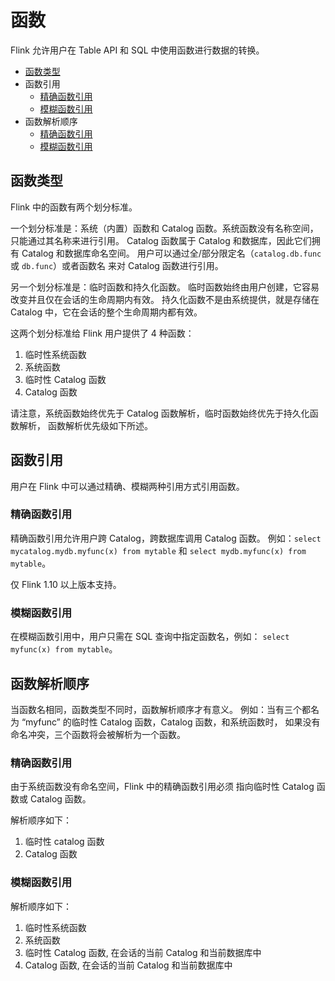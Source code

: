 # 函数

Flink 允许用户在 Table API 和 SQL 中使用函数进行数据的转换。

- [函数类型](https://ci.apache.org/projects/flink/flink-docs-release-1.12/zh/dev/table/functions/#函数类型)
- 函数引用
  - [精确函数引用](https://ci.apache.org/projects/flink/flink-docs-release-1.12/zh/dev/table/functions/#精确函数引用)
  - [模糊函数引用](https://ci.apache.org/projects/flink/flink-docs-release-1.12/zh/dev/table/functions/#模糊函数引用)
- 函数解析顺序
  - [精确函数引用](https://ci.apache.org/projects/flink/flink-docs-release-1.12/zh/dev/table/functions/#精确函数引用-1)
  - [模糊函数引用](https://ci.apache.org/projects/flink/flink-docs-release-1.12/zh/dev/table/functions/#模糊函数引用-1)

## 函数类型

Flink 中的函数有两个划分标准。

一个划分标准是：系统（内置）函数和 Catalog 函数。系统函数没有名称空间，只能通过其名称来进行引用。 Catalog 函数属于 Catalog 和数据库，因此它们拥有 Catalog 和数据库命名空间。 用户可以通过全/部分限定名（`catalog.db.func` 或 `db.func`）或者函数名 来对 Catalog 函数进行引用。

另一个划分标准是：临时函数和持久化函数。 临时函数始终由用户创建，它容易改变并且仅在会话的生命周期内有效。 持久化函数不是由系统提供，就是存储在 Catalog 中，它在会话的整个生命周期内都有效。

这两个划分标准给 Flink 用户提供了 4 种函数：

1. 临时性系统函数
2. 系统函数
3. 临时性 Catalog 函数
4. Catalog 函数

请注意，系统函数始终优先于 Catalog 函数解析，临时函数始终优先于持久化函数解析， 函数解析优先级如下所述。

## 函数引用

用户在 Flink 中可以通过精确、模糊两种引用方式引用函数。

### 精确函数引用

精确函数引用允许用户跨 Catalog，跨数据库调用 Catalog 函数。 例如：`select mycatalog.mydb.myfunc(x) from mytable` 和 `select mydb.myfunc(x) from mytable`。

仅 Flink 1.10 以上版本支持。

### 模糊函数引用

在模糊函数引用中，用户只需在 SQL 查询中指定函数名，例如： `select myfunc(x) from mytable`。

## 函数解析顺序

当函数名相同，函数类型不同时，函数解析顺序才有意义。 例如：当有三个都名为 “myfunc” 的临时性 Catalog 函数，Catalog 函数，和系统函数时， 如果没有命名冲突，三个函数将会被解析为一个函数。

### 精确函数引用

由于系统函数没有命名空间，Flink 中的精确函数引用必须 指向临时性 Catalog 函数或 Catalog 函数。

解析顺序如下：

1. 临时性 catalog 函数
2. Catalog 函数

### 模糊函数引用

解析顺序如下：

1. 临时性系统函数
2. 系统函数
3. 临时性 Catalog 函数, 在会话的当前 Catalog 和当前数据库中
4. Catalog 函数, 在会话的当前 Catalog 和当前数据库中